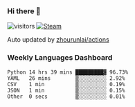 ### Hi there 👋

![visitors](https://visitor-badge.glitch.me/badge?page_id=zhourunlai)
[![Steam](https://img.shields.io/badge/dynamic/json?label=Steam&query=%24.data.totalSubs&url=https%3A%2F%2Fapi.spencerwoo.com%2Fsubstats%2F%3Fsource%3DsteamGames%26queryKey%3D76561198285156854&suffix=%20Games&logo=steam&labelColor=134375&color=0b1a37&longCache=true)](http://steamcommunity.com/profiles/76561198285156854)

Auto updated by <a href="https://github.com/zhourunlai/zhourunlai/actions" target="_blank">zhourunlai/actions</a>

### Weekly Languages Dashboard

<!--PART:wakatime-->
```text
Python 14 hrs 39 mins █████████▓ 96.73%
YAML   26 mins        ▒░░░░░░░░░ 2.92%
CSV    1 min          ▒░░░░░░░░░ 0.19%
JSON   1 min          ▒░░░░░░░░░ 0.15%
Other  0 secs         ▒░░░░░░░░░ 0.01%
```
<!--PART:wakatime-->
